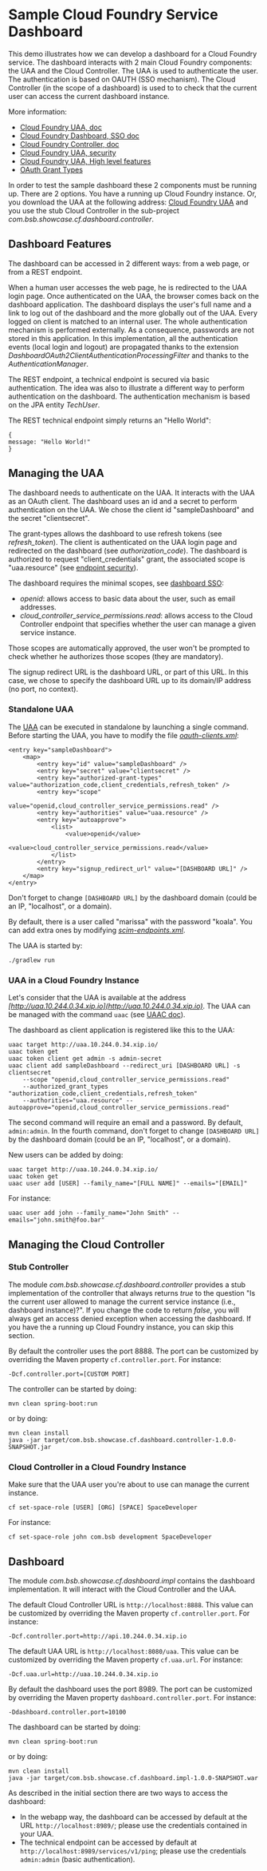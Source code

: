 Sample Cloud Foundry Service Dashboard
=================

This demo illustrates how we can develop a dashboard for a Cloud Foundry service. The dashboard interacts with 2 main Cloud Foundry components: the UAA and the Cloud Controller. The UAA is used to authenticate the user. The authentication is based on OAUTH (SSO mechanism). The Cloud Controller (in the scope of a dashboard) is used to to check that the current user can access the current dashboard instance.

More information:
* [Cloud Foundry UAA, doc](http://docs.cloudfoundry.org/concepts/architecture/uaa.html)
* [Cloud Foundry Dashboard, SSO doc](http://docs.cloudfoundry.org/services/dashboard-sso.html)
* [Cloud Foundry Controller, doc](http://docs.cloudfoundry.org/concepts/architecture/cloud-controller.html)
* [Cloud Foundry UAA, security](https://github.com/cloudfoundry/uaa/blob/master/docs/UAA-Security.md)
* [Cloud Foundry UAA, High level features](http://blog.cloudfoundry.org/2012/07/24/high-level-features-of-the-uaa/)
* [OAuth Grant Types](http://aaronparecki.com/articles/2012/07/29/1/oauth2-simplified#other-app-types)

In order to test the sample dashboard these 2 components must be running up. There are 2 options. You have a running up Cloud Foundry instance. Or, you download the UAA at the following address: [Cloud Foundry UAA](https://github.com/cloudfoundry/uaa) and you use the stub Cloud Controller in the sub-project *com.bsb.showcase.cf.dashboard.controller*.



Dashboard Features
---------------------

The dashboard can be accessed in 2 different ways: from a web page, or from a REST endpoint.

When a human user accesses the web page, he is redirected to the UAA login page. Once authenticated on the UAA, the browser comes back on the dashboard application. The dashboard displays the user's full name and a link to log out of the dashboard and the more globally out of the UAA. Every logged on client is matched to an internal user. The whole authentication mechanism is performed externally. As a consequence, passwords are not stored in this application. In this implementation, all the authentication events (local login and logout) are propagated thanks to the extension *DashboardOAuth2ClientAuthenticationProcessingFilter* and thanks to the *AuthenticationManager*.

The REST endpoint, a technical endpoint is secured via basic authentication. The idea was also to illustrate a different way to perform authentication on the dashboard. The authentication mechanism is based on the JPA entity *TechUser*.

The REST technical endpoint simply returns an "Hello World":

```
{
message: "Hello World!"
}
```



Managing the UAA
---------------------

The dashboard needs to authenticate on the UAA. It interacts with the UAA as an OAuth client. The dashboard uses an id and a secret to perform authentication on the UAA. We chose the client id "sampleDashboard" and the secret "clientsecret".

The grant-types allows the dashboard to use refresh tokens (see *refresh_token*). The client is authenticated on the UAA login page and redirected on the dashboard (see *authorization_code*). The dashboard is authorized to request "client_credentials" grant, the associated scope is "uaa.resource" (see [endpoint security](https://github.com/cloudfoundry/uaa/blob/master/uaa/src/main/webapp/WEB-INF/spring/resource-endpoints.xml#L22)).

The dashboard requires the minimal scopes, see [dashboard SSO](https://github.com/cloudfoundry/docs-services/blob/master/dashboard-sso.html.md):
* *openid*: allows access to basic data about the user, such as email addresses.
* *cloud_controller_service_permissions.read*: allows access to the Cloud Controller endpoint that specifies whether the user can manage a given service instance.

Those scopes are automatically approved, the user won't be prompted to check whether he authorizes those scopes (they are mandatory).

The signup redirect URL is the dashboard URL, or part of this URL. In this case, we chose to specify the dashboard URL up to its domain/IP address (no port, no context).



### Standalone UAA

The [UAA](https://github.com/cloudfoundry/uaa) can be executed in standalone by launching a single command. Before starting the UAA, you have to modify the file  *[oauth-clients.xml](https://github.com/cloudfoundry/uaa/blob/master/uaa/src/main/webapp/WEB-INF/spring/oauth-clients.xml)*:

```
<entry key="sampleDashboard">
    <map>
        <entry key="id" value="sampleDashboard" />
        <entry key="secret" value="clientsecret" />
        <entry key="authorized-grant-types" value="authorization_code,client_credentials,refresh_token" />
        <entry key="scope"
               value="openid,cloud_controller_service_permissions.read" />
        <entry key="authorities" value="uaa.resource" />
        <entry key="autoapprove">
            <list>
                <value>openid</value>
                <value>cloud_controller_service_permissions.read</value>
            </list>
        </entry>
        <entry key="signup_redirect_url" value="[DASHBOARD URL]" />
    </map>
</entry>
```

Don't forget to change `[DASHBOARD URL]` by the dashboard domain (could be an IP, "localhost", or a domain).

By default, there is a user called "marissa" with the password "koala". You can add extra ones by modifying *[scim-endpoints.xml](https://github.com/cloudfoundry/uaa/blob/master/uaa/src/main/webapp/WEB-INF/spring/scim-endpoints.xml)*.

The UAA is started by:

```
./gradlew run
```

### UAA in a Cloud Foundry Instance

Let's consider that the UAA is available at the address *[http://uaa.10.244.0.34.xip.io](http://uaa.10.244.0.34.xip.io)*. The UAA can be managed with the command `uaac` (see [UAAC doc](https://github.com/cloudfoundry/cf-uaac)).

The dashboard as client application is registered like this to the UAA:

```
uaac target http://uaa.10.244.0.34.xip.io/
uaac token get
uaac token client get admin -s admin-secret
uaac client add sampleDashboard --redirect_uri [DASHBOARD URL] -s clientsecret
    --scope "openid,cloud_controller_service_permissions.read"
    --authorized_grant_types "authorization_code,client_credentials,refresh_token"
    --authorities="uaa.resource" --autoapprove="openid,cloud_controller_service_permissions.read"
```

The second command will require an email and a password. By default, `admin:admin`.  In the fourth command, don't forget to change `[DASHBOARD URL]` by the dashboard domain (could be an IP, "localhost", or a domain).

New users can be added by doing:

```
uaac target http://uaa.10.244.0.34.xip.io/
uaac token get
uaac user add [USER] --family_name="[FULL NAME]" --emails="[EMAIL]"
```

For instance:

```
uaac user add john --family_name="John Smith" --emails="john.smith@foo.bar"
```



Managing the Cloud Controller
---------------------

### Stub Controller

The module *com.bsb.showcase.cf.dashboard.controller* provides a stub implementation of the controller that always returns *true* to the question "Is the current user allowed to manage the current service instance (i.e., dashboard instance)?". If you change the code to return *false*, you will always get an access denied exception when accessing the dashboard. If you have the a running up Cloud Foundry instance, you can skip this section.

By default the controller uses the port 8888. The port can be customized by overriding the Maven property `cf.controller.port`. For instance:

```
-Dcf.controller.port=[CUSTOM PORT]
```

The controller can be started by doing:

```
mvn clean spring-boot:run
```

or by doing:

```
mvn clean install
java -jar target/com.bsb.showcase.cf.dashboard.controller-1.0.0-SNAPSHOT.jar
```

### Cloud Controller in a Cloud Foundry Instance

Make sure that the UAA user you're about to use can manage the current instance.

```
cf set-space-role [USER] [ORG] [SPACE] SpaceDeveloper
```

For instance:

```
cf set-space-role john com.bsb development SpaceDeveloper
```



Dashboard
---------------------

The module *com.bsb.showcase.cf.dashboard.impl* contains the dashboard implementation. It will interact with the Cloud Controller and the UAA.

The default Cloud Controller URL is `http://localhost:8888`. This value can be customized by overriding the Maven property `cf.controller.port`. For instance:

```
-Dcf.controller.port=http://api.10.244.0.34.xip.io
```

The default UAA URL is `http://localhost:8080/uaa`. This value can be customized by overriding the Maven property `cf.uaa.url`. For instance:

```
-Dcf.uaa.url=http://uaa.10.244.0.34.xip.io
```

By default the dashboard uses the port 8989. The port can be customized by overriding the Maven property `dashboard.controller.port`. For instance:

```
-Ddashboard.controller.port=10100
```

The dashboard can be started by doing:

```
mvn clean spring-boot:run
```
or by doing:

```
mvn clean install
java -jar target/com.bsb.showcase.cf.dashboard.impl-1.0.0-SNAPSHOT.war
```

As described in the initial section there are two ways to access the dashboard:
- In the webapp way, the dashboard can be accessed by default at the URL `http://localhost:8989/`; please use the credentials contained in your UAA.
- The technical endpoint can be accessed by default at `http://localhost:8989/services/v1/ping`; please use the credentials `admin:admin` (basic authentication).